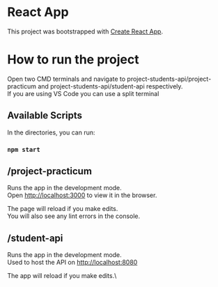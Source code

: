 # React App

This project was bootstrapped with [Create React App](https://github.com/facebook/create-react-app).

# How to run the project

Open two CMD terminals and navigate to project-students-api/project-practicum and project-students-api/student-api respectively.\
If you are using VS Code you can use a split terminal

## Available Scripts

In the directories, you can run:

### `npm start`

## /project-practicum
Runs the app in the development mode.\
Open [http://localhost:3000](http://localhost:3000) to view it in the browser.

The page will reload if you make edits.\
You will also see any lint errors in the console.

## /student-api
Runs the app in the development mode.\
Used to host the API on [http://localhost:8080](http://localhost:8080)

The app will reload if you make edits.\
